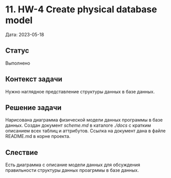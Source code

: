 # 11. HW-4 Create physical database model

Дата: 2023-05-18

## Статус

Выполнено

## Контекст задачи

Нужно наглядное представление структуры данных в базе данных.

## Решение задачи

Нарисована диаграмма физической модели данных программы в базе данных. Создан документ _scheme.md_ в каталоге _./docs_ с 
кратким описанием всех таблиц и аттрибутов. Ссылка на документ дана в файле README.md в корне проекта.

## Слествие

Есть диаграмма с описание модели данных для обсуждения правильности структуры данных проагрммы в базе данных.